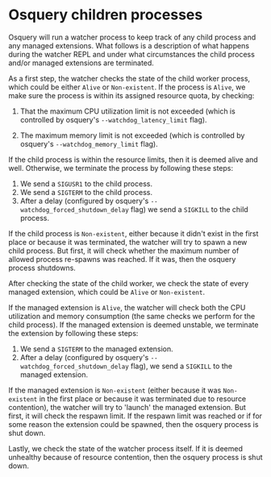 # Osquery children processes

Osquery will run a watcher process to keep track of any child process and any managed extensions. What follows is a description of what happens during the watcher REPL and under what circumstances the child process and/or managed extensions are terminated.

As a first step, the watcher checks the state of the child worker process, which could be either `Alive` or `Non-existent`. If the process is `Alive`, we make sure the process is within its assigned resource quota, by checking: 

1. That the maximum CPU utilization limit is not exceeded (which is controlled by osquery's `--watchdog_latency_limit` flag).

2. The maximum memory limit is not exceeded (which is controlled by osquery's `--watchdog_memory_limit` flag).
	   
If the child process is within the resource limits, then it is deemed alive and well. Otherwise, we terminate the process by following these steps:
1. We send a `SIGUSR1` to the child process.
2. We send a `SIGTERM` to the child process.
3. After a delay (configured by osquery's `--watchdog_forced_shutdown_delay` flag) we send a `SIGKILL` to the child process.

If the child process is `Non-existent`, either because it didn't exist in the first place or because it was terminated, the watcher will try to spawn a new child process. But first, it will check whether the maximum number of allowed process re-spawns was reached. If it was, then the osquery process shutdowns.

After checking the state of the child worker, we check the state of every managed extension, which could be `Alive` or `Non-existent`.

If the managed extension is `Alive`, the watcher will check both the CPU utilization and memory consumption (the same checks we perform for the child process). If the managed extension is deemed unstable, we terminate the extension by following these steps:
1. We send a `SIGTERM` to the managed extension.
2. After a delay (configured by osquery's `--watchdog_forced_shutdown_delay` flag), we send a `SIGKILL` to the managed extension.

If the managed extension is `Non-existent` (either because it was `Non-existent` in the first place or because it was terminated due to resource contention), the watcher will try to 'launch' the managed extension. But first, it will check the respawn limit. If the respawn limit was reached or if for some reason the extension could be spawned, then the osquery process is shut down.

Lastly, we check the state of the watcher process itself. If it is deemed unhealthy because of resource contention, then the osquery process is shut down.

<meta name="pageOrderInSection" value="700">
<meta name="description" value="Learn about how osquery process manages child processes and managed extensions in Fleet.">